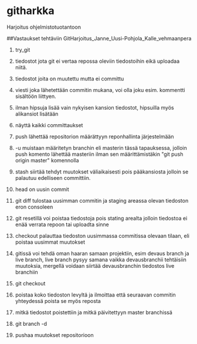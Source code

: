 # githarkka
Harjoitus ohjelmistotuotantoon

##Vastaukset tehtäviin
GitHarjoitus_Janne_Uusi-Pohjola_Kalle_vehmaanpera

1) try_git

2) tiedostot jota git ei vertaa repossa oleviin tiedostoihin eikä uploadaa niitä.

3) tiedostot joita on muutettu mutta ei committu

4) viesti joka lähetettään commitin mukana, voi olla joku esim. kommentti sisältöön liittyen.

5) ilman hipsuja lisää vain nykyisen kansion tiedostot, hipsuilla myös alikansiot lisätään

6) näyttä kaikki committaukset

7) push lähettää repositorion määrättyyn reponhallinta järjestelmään

8) -u muistaan määritetyn branchin eli masterin tässä tapauksessa, jolloin push komento lähettää masteriin ilman sen
määrittämistäkin  "git push origin master" komennolla

9) stash siirtää tehdyt muutokset väliaikaisesti pois pääkansiosta jolloin se palautuu edelliseen committiin.

10) head on uusin commit
11) git diff tulostaa uusimman commitin ja staging areassa olevan tiedoston eron consoleen
12) git resetillä voi poistaa tiedostoja pois stating arealta jolloin tiedostoa ei enää verrata repoon tai uploadta sinne
13) checkout palauttaa tiedoston uusimmassa commitissa olevaan tilaan, eli poistaa uusimmat muutokset
14) gitissä voi tehdä oman haaran samaan projektiin, esim devaus branch ja live branch, live branch pysyy samana vaikka devausbranchii tehtäisiin muutoksia, mergellä voidaan siirtää devausbranchin tiedostos live branchiin
15) git checkout <branchin nimi>
16) poistaa koko tiedoston levyltä ja ilmoittaa että seuraavan commitin yhteydessä poista se myös reposta
17) mitkä tiedostot poistettiin ja mitkä päivitettyyn master branchissä
18) git branch -d <branchin nimi>
19) pushaa muutokset repositorioon

